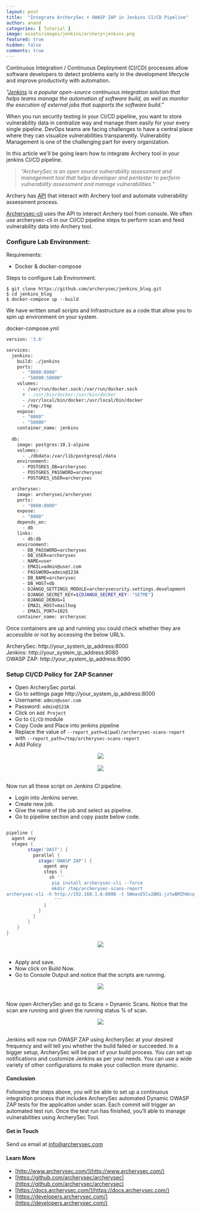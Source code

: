 ```yaml
---
layout: post
title:  "Integrate ArcherySec + OWASP ZAP in Jenkins CI/CD Pipeline"
author: anand
categories: [ Tutorial ]
image: assets/images/jenkins/archery+jenkins.png
featured: true
hidden: false
comments: true
---
```


Continuous Integration / Continuous Deployment (CI/CD) processes allow software developers to detect problems early in the development lifecycle and improve productivity with automation. 

<em> "[Jenkins](http://jenkins.io) is a popular open-source continuous integration solution that helps teams manage the automation of software build, as well as monitor the execution of external jobs that supports the software build."</em>

When you run security testing in your CI/CD pipeline, you want to store vulnerability data in centralize way and manage them easily for your every single pipeline. DevOps teams are facing challenges to have a central place where they can visualize vulnerabilities transparently. Vulnerability Management is one of the challenging part for every organization.

In this article we'll be going learn how to integrate Archery tool in your jenkins CI/CD pipeline.

<blockquote ><em>"ArcherySec is an open source vulnerability assessment and management tool that helps developer and pentester to perform vulnerability assessment and manage vulnerabilities."</em></blockquote>

Archery has [API](https://developers.archerysec.com/) that interact with Archery tool and automate vulnerability assessment process. 

[Archerysec-cli](https://github.com/archerysec/archerysec-cli) uses the API to interact Archery tool from console. We often use archerysec-cli in our CI/CD pipeline steps to perform scan and feed vulnerability data into Archery tool. 

### Configure Lab Environment:

Requirements:
- Docker & docker-compose

Steps to configure Lab Environment.
```
$ git clone https://github.com/archerysec/jenkins_blog.git
$ cd jenkins_blog
$ docker-compose up --build
```

We have written small scripts and Infrastructure as a code that allow you to spin up environment on your system. 


docker-compose.yml

```bash
version: '3.6'

services:
  jenkins:
    build: ./jenkins
    ports:
      - "8080:8080"
      - "50000:50000"
    volumes:
      - /var/run/docker.sock:/var/run/docker.sock
      # - /usr/bin/docker:/usr/bin/docker
      - /usr/local/bin/docker:/usr/local/bin/docker
      - /tmp:/tmp
    expose:
      - "8080"
      - "50000"
    container_name: jenkins
    
  db:
    image: postgres:10.1-alpine
    volumes:
      - ./dbdata:/var/lib/postgresql/data
    environment:
      - POSTGRES_DB=archerysec
      - POSTGRES_PASSWORD=archerysec
      - POSTGRES_USER=archerysec

  archerysec:
    image: archerysec/archerysec
    ports:
      - "8000:8000"
    expose:
      - "8000"
    depends_on:
      - db
    links:
      - db:db
    environment:
      - DB_PASSWORD=archerysec
      - DB_USER=archerysec
      - NAME=user
      - EMAIL=admin@user.com
      - PASSWORD=admin@123A
      - DB_NAME=archerysec
      - DB_HOST=db
      - DJANGO_SETTINGS_MODULE=archerysecurity.settings.development
      - DJANGO_SECRET_KEY=${DJANGO_SECRET_KEY:-"SETME"}
      - DJANGO_DEBUG=1
      - EMAIL_HOST=mailhog
      - EMAIL_PORT=1025
    container_name: archerysec
```

Once containers are up and running you could check whether they are accessible or not by accessing the below URL’s.

ArcherySec: http://your_system_ip_address:8000<br>
Jenkins: http://your_system_ip_address:8080<br>
OWASP ZAP: http://your_system_ip_address:8090

### Setup CI/CD Policy for ZAP Scanner

- Open ArcherySec portal.
- Go to settings page http://your_system_ip_address:8000
- Username: `admin@user.com`
- Password: `admin@123A`
- Click on `Add Project`
- Go to `CI/CD` module
- Copy Code and Place into jenkins pipeline 
- Replace the value of `--report_path=$(pwd)/archerysec-scans-report` with `--report_path=/tmp/archerysec-scans-report`
- Add Policy

<center><div class="img-border" style="width: 70%;"><img src="/assets/images/jenkins/archerysec-ci-cd.png"></div></center>

<br>

<center><div class="img-border" style="width: 70%;"><img src="/assets/images/jenkins/archerysec-ci-cd-policy.png"></div></center>

<br>

Now run all these script on Jenkins CI pipeline.

- Login into Jenkins server.
- Create new job.
- Give the name of the job and select as pipeline.
- Go to pipeline section and copy paste  below code.

```groovy

pipeline {
  agent any
  stages {
        stage('DAST') {
          parallel {
            stage('OWASP ZAP') {
              agent any
              steps {
                sh '''
                 pip install archerysec-cli --force  
                 mkdir /tmp/archerysec-scans-report
archerysec-cli -h http://192.168.1.6:8000 -t SWmasE5lx2BN1-jztwBMZhWcugCEPmQPVr7yFovZhEUs66Jz2oJAvLGMOZRTQ_9s --cicd_id=143647e0-379f-4094-9f7b-aa09db1f5e8e --project=25a7547a-aef6-4d63-a994-69ea52e79928 --zap-base-line-scan --report_path=/tmp/archerysec-scans-report
                  '''
              }
            }
          }
        }
    }
}
```


<center><div class="img-border" style="width: 70%;"><img src="/assets/images/jenkins/pipeline_content.png"></div></center>

<br>

- Apply and save.
- Now click on Build Now.
- Go to Console Output and notice that the scripts are running.

<center><div class="img-border" style="width: 70%;"><img src="/assets/images/jenkins/jenkins_ruuning_zap.png"></div></center>
<br>

Now open ArcherySec and go to Scans > Dynamic Scans. Notice that the scan are running and given the running status % of scan.


<center><div class="img-border" style="width: 70%;"><img src="/assets/images/jenkins/blog_archery_running.png"></div></center>

<br>

Jenkins will now run OWASP ZAP using ArcherySec at your desired frequency and will tell you whether the build failed or succeeded. In a bigger setup, ArcherySec will be part of your build process. You can set up notifications and customize Jenkins as per your needs.
You can use a wide variety of other configurations to make your collection more dynamic. 

#### Conclusion

Following the steps above, you will be able to set up a continuous integration process that includes ArcherySec automated Dynamic OWASP ZAP tests for the application under scan. Each commit will trigger an automated test run. Once the test run has finished, you’ll able to manage vulnerabilities using ArcherySec Tool.

#### Get in Touch 

Send us email at [info@archerysec.com](info@archerysec.com)

#### Learn More

- [http://www.archerysec.com/](http://www.archerysec.com/)
- [https://github.com/archerysec/archerysec](https://github.com/archerysec/archerysec)
- [https://docs.archerysec.com/](https://docs.archerysec.com/)
- [https://developers.archerysec.com/](https://developers.archerysec.com/)



